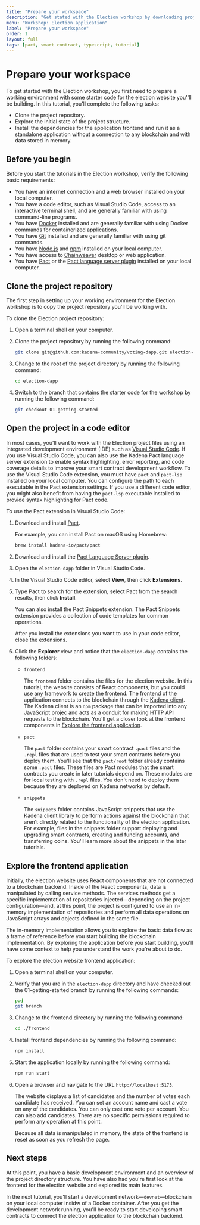 ```yaml
---
title: "Prepare your workspace"
description: "Get stated with the Election workshop by downloading project code and exploring the directories and application frontend."
menu: "Workshop: Election application"
label: "Prepare your workspace"
order: 1
layout: full
tags: [pact, smart contract, typescript, tutorial]
---
```


# Prepare your workspace

To get started with the Election workshop, you first need to prepare a working environment with some starter code for the election website you''ll be building.
In this tutorial, you'll complete the following tasks:

- Clone the project repository.
- Explore the initial state of the project structure. 
- Install the dependencies for the application frontend and run it as a standalone application without a connection to any blockchain and with data stored
in memory. 

## Before you begin

Before you start the tutorials in the Election workshop, verify the following basic requirements:

- You have an internet connection and a web browser installed on your local computer.
- You have a code editor, such as Visual Studio Code, access to an interactive terminal shell, and are generally familiar with using command-line programs.
- You have [Docker](https://docs.docker.com/get-docker/) installed and are generally familiar with using Docker commands for containerized applications.
- You have [Git](https://git-scm.com/downloads) installed and are generally familiar with using git commands.
- You have [Node.js](https://nodejs.dev/en/learn/how-to-install-nodejs/)  and [npm](https://docs.npmjs.com/downloading-and-installing-node-js-and-npm) installed on your local computer.
- You have access to [Chainweaver](https://github.com/kadena-io/chainweaver/releases) desktop or web application.
- You have [Pact](https://github.com/kadena-io/pact#installing-pact) or the [Pact language server plugin](https://github.com/kadena-io/pact-lsp/releases) installed on your local computer.

## Clone the project repository

The first step in setting up your working environment for the Election workshop is to copy the project repository you'll be working with.

To clone the Election project repository:

1. Open a terminal shell on your computer.

1. Clone the project repository by running the following command:

   ```bash
   git clone git@github.com:kadena-community/voting-dapp.git election-dapp
   ```

1. Change to the root of the project directory by running the following command:
   
   ```bash
   cd election-dapp
   ```

1. Switch to the branch that contains the starter code for the workshop by running the following command:
   
   ```bash
   git checkout 01-getting-started
   ```

## Open the project in a code editor

In most cases, you'll want to work with the Election project files using an integrated development environment (IDE) such as [Visual Studio Code](https://code.visualstudio.com/). 
If you use Visual Studio Code, you can also use the Kadena Pact language server extension to enable syntax highlighting, error reporting, and code coverage details to improve your smart contract development workflow. 
To use the Visual Studio Code extension, you must have `pact` and `pact-lsp` installed on your local computer. 
You can configure the path to each executable in the Pact extension settings. 
If you use a different code editor, you might also benefit from having the `pact-lsp` executable installed to provide syntax highlighting for Pact code. 

To use the Pact extension in Visual Studio Code:

1. Download and install [Pact](https://github.com/kadena-io/pact#installing-pact).
   
   For example, you can install Pact on macOS using Homebrew:

   ```bash
   brew install kadena-io/pact/pact
   ```

2. Download and install the [Pact Language Server plugin](https://github.com/kadena-io/pact-lsp/releases).

3. Open the `election-dapp` folder in Visual Studio Code.

4. In the Visual Studio Code editor, select **View**, then click **Extensions**.

5. Type Pact to search for the extension, select Pact from the search results, then click **Install**.
   
   You can also install the Pact Snippets extension.
   The Pact Snippets extension provides a collection of code templates for common operations.

   After you install the extensions you want to use in your code editor, close the extensions.

1. Click the **Explorer** view and notice that the `election-dapp` contains the following folders: 
   
   - `frontend`
     
     The `frontend` folder contains the files for the election website.
     In this tutorial, the website consists of React components, but you could use any framework to create the frontend.
     The frontend of the application connects to the blockchain through the [Kadena client](https://www.npmjs.com/package/@kadena/client).
     The Kadena client is an `npm` package that can be imported into any JavaScript projec and acts as a conduit for making HTTP API requests to the blockchain. 
     You'll get a closer look at the frontend components in [Explore the frontend application](#explore-the-frontend-application).

   - `pact`
     
      The `pact` folder contains your smart contract `.pact` files  and the `.repl` files that are used to test your smart contracts before you deploy them. You'll see that the `pact/root` folder already contains some `.pact` files. 
      These files are Pact modules that the smart contracts you create in later tutorials depend on. 
      These modules are for local testing with `.repl` files. 
      You don't need to deploy them because they are deployed on Kadena networks by default.

   - `snippets`
      
      The `snippets` folder contains JavaScript snippets that use the Kadena client library to perform actions against the blockchain that aren't directly related to the functionality of the election application. 
      For example, files in the snippets folder support deploying and upgrading smart contracts, creating and funding accounts, and transferring coins. 
      You'll learn more about the snippets in the later tutorials.

## Explore the frontend application

Initially, the election website uses React components that are not connected to a blockchain backend. 
Inside of the React components, data is manipulated by calling service methods.
The services methods get a specific implementation of repositories injected—depending on the project configuration—and, at this point, the project is configured to use an in-memory implementation of repositories and perform all data operations on JavaScript arrays and objects defined in the same file. 

The in-memory implementation allows you to explore the basic data flow as a frame of reference before you start building the blockchain implementation. 
By exploring the application before you start building, you'll have some context to help you understand the work you're about to do.

To explore the election website frontend application:

1. Open a terminal shell on your computer.

2. Verify that you are in the `election-dapp` directory and have checked out the 01-getting-started branch by running the following commands:
   
   ``` bash
   pwd
   git branch
   ```

3. Change to the frontend directory by running the following command:

   ```bash
   cd ./frontend
   ```

1. Install frontend dependencies by running the following command:

   ```bash
   npm install
   ```

1. Start the application locally by running the following command:

    ```bash
   npm run start
   ```
 
2. Open a browser and navigate to the URL `http://localhost:5173`.

   The website displays a list of candidates and the number of votes each candidate has received. 
   You can set an account name and cast a vote on any of the candidates. 
   You can only cast one vote per account.
   You can also add candidates. 
   There are no specific permissions required to perform any operation at this point.

   Because all data is manipulated in memory, the state of the frontend is reset as soon as you refresh the page.
 
## Next steps

At this point, you have a basic development environment and an overview of the project directory structure. 
You have also had you're first look at the frontend for the election website and explored its main features. 

In the next tutorial, you'll start a development network—`devnet`—blockchain on your local computer insidw of a Docker container. 
After you get the development network running, you'll be ready to start developing smart contracts to connect the election application to the blockchain backend.
